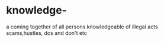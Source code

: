 # knowledge-
a coming together of all persons knowledgeable of illegal acts scams,hustles, dos and don't etc
